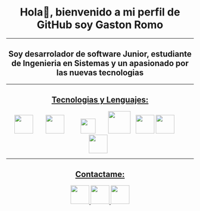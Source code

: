 <h1 style="text-align: center"> Hola👋, bienvenido a mi perfil de GitHub soy Gaston Romo </h1>
<hr>
<h2 style="text-align: center">Soy desarrolador de software Junior, estudiante de Ingenieria en Sistemas y un apasionado por las nuevas tecnologias </h2>
<hr>
<h2 style="text-align: center;text-decoration: underline;">Tecnologias y Lenguajes:</h2>
<div style="text-align: center;">
        <img src="https://upload.wikimedia.org/wikipedia/commons/thumb/6/61/HTML5_logo_and_wordmark.svg/640px-HTML5_logo_and_wordmark.svg.png" height="50px"                                    style="display: inline-block;margin-right: 30px;">
        <img src="https://cdn-icons-png.flaticon.com/512/919/919826.png" height="50px" style="display: inline-block;margin-right: 40px;">
        <img src="https://upload.wikimedia.org/wikipedia/commons/b/b2/Bootstrap_logo.svg" height="40px" style="display: inline-block;margin-right: 30px;">
        <img src="https://okhosting.com/resources/uploads/2019/01/java.jpg" height="60px" style="display: inline-block;margin-right: 10px;">
        <img src="https://ricardogeek.com/wp-content/uploads/2018/03/Screen-Shot-2018-03-12-at-10.54.19-AM.png" height="50px" style="display: inline-block;margin-                              right: 30px;">
        <img src="https://d1.awsstatic.com/asset-repository/products/amazon-rds/1024px-MySQL.ff87215b43fd7292af172e2a5d9b844217262571.png" height="50px"                                  style="display: inline-block;margin-right: 30px;">
        <img src="https://blog.facialix.com/wp-content/uploads/2021/04/git-github-cero-facialix.jpg" height="50px" style="display: inline-block;margin-right: 10px;">
</div>
      <hr>
      <h2 style="text-align: center;text-decoration: underline;">Contactame:</h2>
      <div style="text-align: center;">
        <a href="https://www.linkedin.com/in/gaston-romo-4926b221b/" target="_blank">
            <img src="https://play-lh.googleusercontent.com/kMofEFLjobZy_bCuaiDogzBcUT-dz3BBbOrIEjJ-hqOabjK8ieuevGe6wlTD15QzOqw" height="50px">
        </a>
        <a href="mailto:gastonromo2000@gmail.com" target="_blank">
            <img src="https://www.profesionalreview.com/wp-content/uploads/2017/05/3-extensiones-para-ser-m%C3%A1s-productivo-con-Gmail-00-1280x720.jpg"                                  height="50px">
        </a>
        <a href="https://www.instagram.com/gastonromo_30/?hl=es" target="_blank">
            <img src="https://pbs.twimg.com/profile_images/730398192169328640/aN0B-LIm_400x400.jpg" height="50px">
        </a>
       </div>

